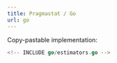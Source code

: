 ```yaml
---
title: Pragmastat / Go
url: go
---
```


Copy-pastable  implementation:

```go
<!-- INCLUDE go/estimators.go -->

```
